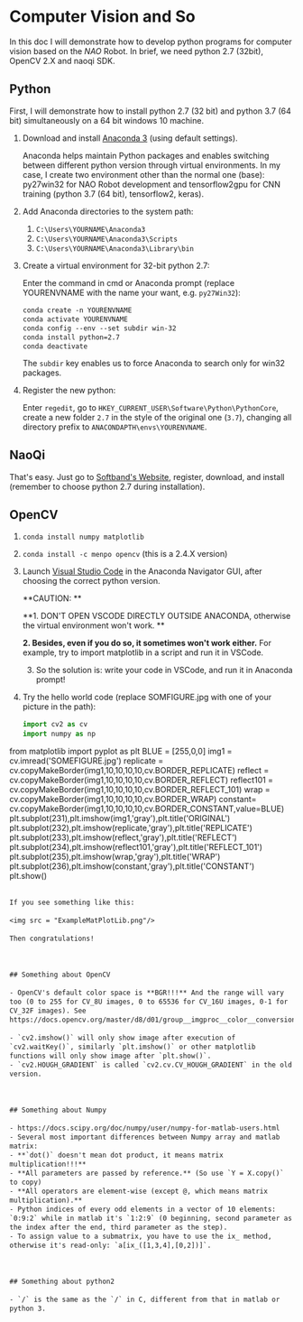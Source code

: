 # Computer Vision and So

In this doc I will demonstrate how to develop python programs for computer vision based on the *NAO* Robot. In brief, we need python 2.7 (32bit), OpenCV 2.X and naoqi SDK.



## Python

First, I will demonstrate how to install python 2.7 (32 bit) and python 3.7 (64 bit) simultaneously on a 64 bit windows 10 machine.

1. Download and install [Anaconda 3](https://www.anaconda.com/distribution/) (using default settings).

   Anaconda helps maintain Python packages and enables switching between different python version through virtual environments. In my case, I create two environment other than the normal one (base): py27win32 for NAO Robot development and tensorflow2gpu for CNN training (python 3.7 (64 bit), tensorflow2, keras).

2. Add Anaconda directories to the system path:

   1. `C:\Users\YOURNAME\Anaconda3`
   2. `C:\Users\YOURNAME\Anaconda3\Scripts`
   3. `C:\Users\YOURNAME\Anaconda3\Library\bin`

3. Create a virtual environment for 32-bit python 2.7:

   Enter the command in cmd or Anaconda prompt (replace YOURENVNAME with the name your want, e.g. `py27Win32`):

   ```shell
   conda create -n YOURENVNAME
   conda activate YOURENVNAME
   conda config --env --set subdir win-32
   conda install python=2.7
   conda deactivate
   ```

   The `subdir` key enables us to force Anaconda to search only for win32 packages.

4. Register the new python:

   Enter `regedit`, go to `HKEY_CURRENT_USER\Software\Python\PythonCore`, create a new folder `2.7` in the style of the original one (`3.7`), changing all directory prefix to `ANACONDAPTH\envs\YOURENVNAME`.



## NaoQi

That's easy. Just go to [Softband's Website](https://community.ald.softbankrobotics.com/en/resources/software/language/en-gb), register, download, and install (remember to choose python 2.7 during installation).



## OpenCV

1. `conda install numpy matplotlib`

2. `conda install -c menpo opencv` (this is a 2.4.X version)

3. Launch [Visual Studio Code](https://code.visualstudio.com/) in the Anaconda Navigator GUI, after choosing the correct python version.

   **CAUTION: **

   **1. DON'T OPEN VSCODE DIRECTLY OUTSIDE ANACONDA, otherwise the virtual environment won't work. **

   **2. Besides, even if you do so, it sometimes won't work either.** For example, try to import matplotlib in a script and run it in VSCode.

   3. So the solution is: write your code in VSCode, and run it in Anaconda prompt!

4. Try the hello world code (replace SOMFIGURE.jpg with one of your picture in the path):

   ```python
   import cv2 as cv
   import numpy as np
from matplotlib import pyplot as plt
   BLUE = [255,0,0]
   img1 = cv.imread('SOMEFIGURE.jpg')
   replicate = cv.copyMakeBorder(img1,10,10,10,10,cv.BORDER_REPLICATE)
   reflect = cv.copyMakeBorder(img1,10,10,10,10,cv.BORDER_REFLECT)
   reflect101 = cv.copyMakeBorder(img1,10,10,10,10,cv.BORDER_REFLECT_101)
   wrap = cv.copyMakeBorder(img1,10,10,10,10,cv.BORDER_WRAP)
   constant= cv.copyMakeBorder(img1,10,10,10,10,cv.BORDER_CONSTANT,value=BLUE)
   plt.subplot(231),plt.imshow(img1,'gray'),plt.title('ORIGINAL')
   plt.subplot(232),plt.imshow(replicate,'gray'),plt.title('REPLICATE')
   plt.subplot(233),plt.imshow(reflect,'gray'),plt.title('REFLECT')
   plt.subplot(234),plt.imshow(reflect101,'gray'),plt.title('REFLECT_101')
   plt.subplot(235),plt.imshow(wrap,'gray'),plt.title('WRAP')
   plt.subplot(236),plt.imshow(constant,'gray'),plt.title('CONSTANT')
   plt.show()
   ```
   
   If you see something like this:
   
   <img src = "ExampleMatPlotLib.png"/>
   
   Then congratulations!



## Something about OpenCV

- OpenCV's default color space is **BGR!!!** And the range will vary too (0 to 255 for CV_8U images, 0 to 65536 for CV_16U images, 0-1 for CV_32F images). See https://docs.opencv.org/master/d8/d01/group__imgproc__color__conversions.html.

- `cv2.imshow()` will only show image after execution of `cv2.waitKey()`, similarly `plt.imshow()` or other matplotlib functions will only show image after `plt.show()`.
- `cv2.HOUGH_GRADIENT` is called `cv2.cv.CV_HOUGH_GRADIENT` in the old version.



## Something about Numpy

- https://docs.scipy.org/doc/numpy/user/numpy-for-matlab-users.html
- Several most important differences between Numpy array and matlab matrix: 
  - **`dot()` doesn't mean dot product, it means matrix multiplication!!!**
  - **All parameters are passed by reference.** (So use `Y = X.copy()` to copy)
  - **All operators are element-wise (except @, which means matrix multiplication).**
  - Python indices of every odd elements in a vector of 10 elements: `0:9:2` while in matlab it's `1:2:9` (0 beginning, second parameter as the index after the end, third parameter as the step).
  - To assign value to a submatrix, you have to use the ix_ method, otherwise it's read-only: `a[ix_([1,3,4],[0,2])]`.



## Something about python2

- `/` is the same as the `/` in C, different from that in matlab or python 3.